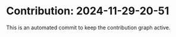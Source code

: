 # Contribution: 2024-11-29-20-51
This is an automated commit to keep the contribution graph active.
